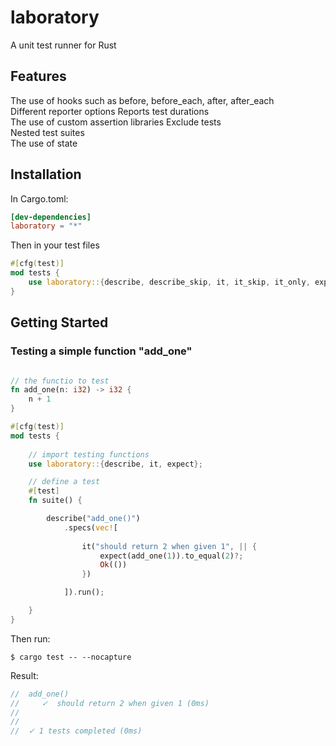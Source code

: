 # laboratory
A unit test runner for Rust

## Features
The use of hooks such as before, before_each, after, after_each   
Different reporter options 
Reports test durations  
The use of custom assertion libraries
Exclude tests  
Nested test suites  
The use of state

## Installation
In Cargo.toml:
```toml
[dev-dependencies]
laboratory = "*"
```
Then in your test files
```rust
#[cfg(test)]
mod tests {
    use laboratory::{describe, describe_skip, it, it_skip, it_only, expect};
}
```

## Getting Started
### Testing a simple function "add_one"
```rust

// the functio to test
fn add_one(n: i32) -> i32 {
    n + 1
}

#[cfg(test)]
mod tests {
    
    // import testing functions
    use laboratory::{describe, it, expect};

    // define a test
    #[test]
    fn suite() {

        describe("add_one()")
            .specs(vec![
                
                it("should return 2 when given 1", || {
                    expect(add_one(1)).to_equal(2)?;
                    Ok(())
                })

            ]).run();

    }
}
```

Then run: 
```shell script
$ cargo test -- --nocapture
```

Result:
```rust
//  add_one()
//     ✓  should return 2 when given 1 (0ms)
//
//
//  ✓ 1 tests completed (0ms)
```